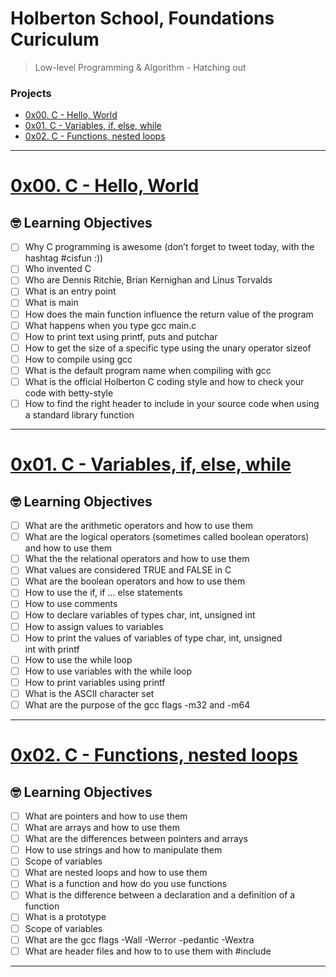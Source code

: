 # Holberton School, Foundations Curiculum
> Low-level Programming & Algorithm - Hatching out

### Projects
- [0x00. C - Hello, World](https://github.com/michedomingo/holbertonschool-low_level_programming/#hello)
- [0x01. C - Variables, if, else, while](https://github.com/michedomingo/holbertonschool-low_level_programming/#variables)
- [0x02. C - Functions, nested loops](https://github.com/michedomingo/holbertonschool-low_level_programming/#functions1)
___
<a name="hello"></a>
# [0x00. C - Hello, World](https://github.com/michedomingo/holbertonschool-low_level_programming/tree/master/0x00-hello_world)

## 🤓 Learning Objectives
- [ ] Why C programming is awesome (don’t forget to tweet today, with the hashtag #cisfun :))
- [ ] Who invented C
- [ ] Who are Dennis Ritchie, Brian Kernighan and Linus Torvalds
- [ ] What is an entry point
- [ ] What is main
- [ ] How does the main function influence the return value of the program
- [ ] What happens when you type gcc main.c
- [ ] How to print text using printf, puts and putchar
- [ ] How to get the size of a specific type using the unary operator sizeof
- [ ] How to compile using gcc
- [ ] What is the default program name when compiling with gcc
- [ ] What is the official Holberton C coding style and how to check your code with betty-style
- [ ] How to find the right header to include in your source code when using a standard library function
___
<a name="variables"></a>
# [0x01. C - Variables, if, else, while](https://github.com/michedomingo/holbertonschool-low_level_programming/tree/master/0x01-variables_if_else_while)

## 🤓 Learning Objectives
- [ ] What are the arithmetic operators and how to use them
- [ ] What are the logical operators (sometimes called boolean operators) and how to use them
- [ ] What the the relational operators and how to use them
- [ ] What values are considered TRUE and FALSE in C
- [ ] What are the boolean operators and how to use them
- [ ] How to use the if, if ... else statements
- [ ] How to use comments
- [ ] How to declare variables of types char, int, unsigned int
- [ ] How to assign values to variables
- [ ] How to print the values of variables of type char, int, unsigned int with printf
- [ ] How to use the while loop
- [ ] How to use variables with the while loop
- [ ] How to print variables using printf
- [ ] What is the ASCII character set
- [ ] What are the purpose of the gcc flags -m32 and -m64
___
<a name="functions1"></a>
# [0x02. C - Functions, nested loops](https://github.com/michedomingo/holbertonschool-low_level_programming/tree/master/0x02-functions_nested_loop)

## 🤓 Learning Objectives
- [ ] What are pointers and how to use them
- [ ] What are arrays and how to use them
- [ ] What are the differences between pointers and arrays
- [ ] How to use strings and how to manipulate them
- [ ] Scope of variables
- [ ] What are nested loops and how to use them
- [ ] What is a function and how do you use functions
- [ ] What is the difference between a declaration and a definition of a function
- [ ] What is a prototype
- [ ] Scope of variables
- [ ] What are the gcc flags -Wall -Werror -pedantic -Wextra
- [ ] What are header files and how to to use them with #include

___
